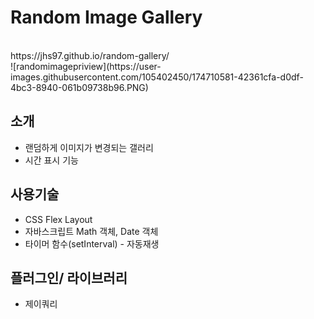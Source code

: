 # Random Image Gallery
<br>
 https://jhs97.github.io/random-gallery/ 
 <br>
![randomimagepriview](https://user-images.githubusercontent.com/105402450/174710581-42361cfa-d0df-4bc3-8940-061b09738b96.PNG)


## 소개
- 랜덤하게 이미지가 변경되는 갤러리
- 시간 표시 기능

## 사용기술
- CSS Flex Layout
- 자바스크립트 Math 객체, Date 객체
- 타이머 함수(setInterval) - 자동재생

## 플러그인/ 라이브러리
- 제이쿼리
